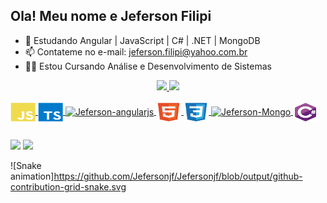 ## Ola! Meu nome e Jeferson Filipi 

- 🌱 Estudando Angular | JavaScript | C# | .NET | MongoDB
- 📫 Contateme no e-mail: jeferson.filipi@yahoo.com.br
- 🧑‍💻 Estou Cursando Análise e Desenvolvimento de Sistemas

<div align="center">
  <a href="https://github.com/Jefersonjf">
  <img height="180em" src="https://github-readme-stats.vercel.app/api?username=Jefersonjf&show_icons=true&theme=dark&include_all_commits=true&count_private=true"/>
  <img height="180em" src="https://github-readme-stats.vercel.app/api/top-langs/?username=Jefersonjf&layout=compact&langs_count=7&theme=dark"/>
</div>
<div style="display: inline_block"><br>
  <img align="center" alt="Jeferson-Js" height="30" width="40" src="https://raw.githubusercontent.com/devicons/devicon/master/icons/javascript/javascript-plain.svg">
  <img align="center" alt="Jeferson-Ts" height="30" width="40" src="https://raw.githubusercontent.com/devicons/devicon/master/icons/typescript/typescript-plain.svg">
  <img align="center" alt="Jeferson-angularjs" height="30" width="40" src="https://cdn.jsdelivr.net/gh/devicons/devicon/icons/angularjs/angularjs-original.svg">
  <img align="center" alt="Jeferson-HTML" height="30" width="40" src="https://raw.githubusercontent.com/devicons/devicon/master/icons/html5/html5-original.svg">
  <img align="center" alt="Jeferson-CSS" height="30" width="40" src="https://raw.githubusercontent.com/devicons/devicon/master/icons/css3/css3-original.svg">
  <img align="center" alt="Jeferson-Mongo" height="30" width="40" src="https://cdn.jsdelivr.net/gh/devicons/devicon/icons/mongodb/mongodb-original-wordmark.svg">
  <img align="center" alt="Jeferson-Csharp" height="30" width="40" src="https://raw.githubusercontent.com/devicons/devicon/master/icons/csharp/csharp-original.svg">
 </div>
  
  ##
 
<div> 
  <a href="https://www.instagram.com/jefersonfilipi" target="_blank"><img src="https://img.shields.io/badge/-Instagram-%23E4405F?style=for-the-badge&logo=instagram&logoColor=white" target="_blank"></a>
 	<a href="https://www.linkedin.com/in/jeferson-filipi" target="_blank"><img src="https://img.shields.io/badge/-LinkedIn-%230077B5?style=for-the-badge&logo=linkedin&logoColor=white" target="_blank"></a> 
 
  ![Snake animation]https://github.com/Jefersonjf/Jefersonjf/blob/output/github-contribution-grid-snake.svg
 
</div>
